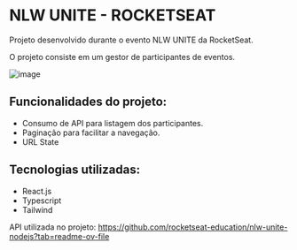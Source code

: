 # NLW UNITE - ROCKETSEAT

Projeto desenvolvido durante o evento NLW UNITE da RocketSeat. 

O projeto consiste em um gestor de participantes de eventos. 

![image](https://github.com/sarahlibiny/nlw-unite-react/assets/122837977/d4c589ca-9a57-472e-be98-913f24b358cd)

## Funcionalidades do projeto:
- Consumo de API para listagem dos participantes.
- Paginação para facilitar a navegação.
- URL State

## Tecnologias utilizadas:
- React.js
- Typescript
- Tailwind

API utilizada no projeto: 
https://github.com/rocketseat-education/nlw-unite-nodejs?tab=readme-ov-file





